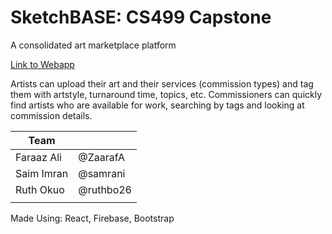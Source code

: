 # SketchBASE: CS499 Capstone
A consolidated art marketplace platform

[Link to Webapp](https://zaarafa.github.io/SketchBASE-client/#/)

Artists can upload their art and their services (commission types) and tag them with artstyle, turnaround time, topics, etc. Commissioners can quickly find artists who are available for work, searching by tags and looking at commission details.

| Team |  |
|-----------|------------|
| Faraaz Ali | @ZaarafA |
| Saim Imran | @samrani  |
| Ruth Okuo | @ruthbo26 |
|| ||

Made Using: React, Firebase, Bootstrap
